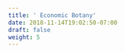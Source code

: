 ```yaml
---
title: ' Economic Botany'
date: 2018-11-14T19:02:50-07:00
draft: false
weight: 5
---
```
















